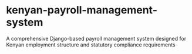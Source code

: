 # kenyan-payroll-management-system
A comprehensive Django-based payroll management system designed for Kenyan employment structure and statutory compliance requirements
